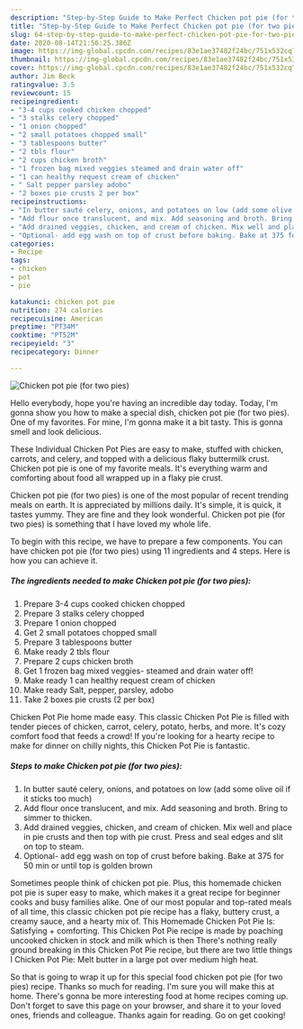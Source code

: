 ```yaml
---
description: "Step-by-Step Guide to Make Perfect Chicken pot pie (for two pies)"
title: "Step-by-Step Guide to Make Perfect Chicken pot pie (for two pies)"
slug: 64-step-by-step-guide-to-make-perfect-chicken-pot-pie-for-two-pies
date: 2020-08-14T21:56:25.386Z
image: https://img-global.cpcdn.com/recipes/83e1ae37482f24bc/751x532cq70/chicken-pot-pie-for-two-pies-recipe-main-photo.jpg
thumbnail: https://img-global.cpcdn.com/recipes/83e1ae37482f24bc/751x532cq70/chicken-pot-pie-for-two-pies-recipe-main-photo.jpg
cover: https://img-global.cpcdn.com/recipes/83e1ae37482f24bc/751x532cq70/chicken-pot-pie-for-two-pies-recipe-main-photo.jpg
author: Jim Beck
ratingvalue: 3.5
reviewcount: 15
recipeingredient:
- "3-4 cups cooked chicken chopped"
- "3 stalks celery chopped"
- "1 onion chopped"
- "2 small potatoes chopped small"
- "3 tablespoons butter"
- "2 tbls flour"
- "2 cups chicken broth"
- "1 frozen bag mixed veggies steamed and drain water off"
- "1 can healthy request cream of chicken"
- " Salt pepper parsley adobo"
- "2 boxes pie crusts 2 per box"
recipeinstructions:
- "In butter sauté celery, onions, and potatoes on low (add some olive oil if it sticks too much)"
- "Add flour once translucent, and mix. Add seasoning and broth. Bring to simmer to thicken."
- "Add drained veggies, chicken, and cream of chicken. Mix well and place in pie crusts and then top with pie crust. Press and seal edges and slit on top to steam."
- "Optional- add egg wash on top of crust before baking. Bake at 375 for 50 min or until top is golden brown"
categories:
- Recipe
tags:
- chicken
- pot
- pie

katakunci: chicken pot pie 
nutrition: 274 calories
recipecuisine: American
preptime: "PT34M"
cooktime: "PT52M"
recipeyield: "3"
recipecategory: Dinner

---
```



![Chicken pot pie (for two pies)](https://img-global.cpcdn.com/recipes/83e1ae37482f24bc/751x532cq70/chicken-pot-pie-for-two-pies-recipe-main-photo.jpg)

Hello everybody, hope you're having an incredible day today. Today, I'm gonna show you how to make a special dish, chicken pot pie (for two pies). One of my favorites. For mine, I'm gonna make it a bit tasty. This is gonna smell and look delicious.

These Individual Chicken Pot Pies are easy to make, stuffed with chicken, carrots, and celery, and topped with a delicious flaky buttermilk crust. Chicken pot pie is one of my favorite meals. It&#39;s everything warm and comforting about food all wrapped up in a flaky pie crust.

Chicken pot pie (for two pies) is one of the most popular of recent trending meals on earth. It is appreciated by millions daily. It's simple, it is quick, it tastes yummy. They are fine and they look wonderful. Chicken pot pie (for two pies) is something that I have loved my whole life.


To begin with this recipe, we have to prepare a few components. You can have chicken pot pie (for two pies) using 11 ingredients and 4 steps. Here is how you can achieve it.

<!--inarticleads1-->

##### The ingredients needed to make Chicken pot pie (for two pies):

1. Prepare 3-4 cups cooked chicken chopped
1. Prepare 3 stalks celery chopped
1. Prepare 1 onion chopped
1. Get 2 small potatoes chopped small
1. Prepare 3 tablespoons butter
1. Make ready 2 tbls flour
1. Prepare 2 cups chicken broth
1. Get 1 frozen bag mixed veggies- steamed and drain water off!
1. Make ready 1 can healthy request cream of chicken
1. Make ready  Salt, pepper, parsley, adobo
1. Take 2 boxes pie crusts (2 per box)


Chicken Pot Pie home made easy. This classic Chicken Pot Pie is filled with tender pieces of chicken, carrot, celery, potato, herbs, and more. It&#39;s cozy comfort food that feeds a crowd! If you&#39;re looking for a hearty recipe to make for dinner on chilly nights, this Chicken Pot Pie is fantastic. 

<!--inarticleads2-->

##### Steps to make Chicken pot pie (for two pies):

1. In butter sauté celery, onions, and potatoes on low (add some olive oil if it sticks too much)
1. Add flour once translucent, and mix. Add seasoning and broth. Bring to simmer to thicken.
1. Add drained veggies, chicken, and cream of chicken. Mix well and place in pie crusts and then top with pie crust. Press and seal edges and slit on top to steam.
1. Optional- add egg wash on top of crust before baking. Bake at 375 for 50 min or until top is golden brown


Sometimes people think of chicken pot pie. Plus, this homemade chicken pot pie is super easy to make, which makes it a great recipe for beginner cooks and busy families alike. One of our most popular and top-rated meals of all time, this classic chicken pot pie recipe has a flaky, buttery crust, a creamy sauce, and a hearty mix of. This Homemade Chicken Pot Pie Is: Satisfying + comforting. This Chicken Pot Pie recipe is made by poaching uncooked chicken in stock and milk which is then There&#39;s nothing really ground breaking in this Chicken Pot Pie recipe, but there are two little things I Chicken Pot Pie: Melt butter in a large pot over medium high heat. 

So that is going to wrap it up for this special food chicken pot pie (for two pies) recipe. Thanks so much for reading. I'm sure you will make this at home. There's gonna be more interesting food at home recipes coming up. Don't forget to save this page on your browser, and share it to your loved ones, friends and colleague. Thanks again for reading. Go on get cooking!
